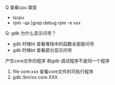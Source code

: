
Q 查看cpu 类型

- lscpu
- rpm -qa |grep debug rpm -e xxx



Q: gdb 为什么显示问号？

- gdb 时候bt 查看堆栈中的函数全部是问号
- gdb 时候bt 查看部分显示问号





 产生core文件的程序 和gdb 调试程序不是同一个程序
1. file core.xxx 查看core文件的可执行程序
2. gdb /bin/xx core.XXX
